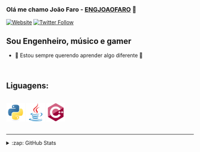 ### Olá me chamo João Faro - [ENGJOAOFARO][website] 👋
[![Website](https://img.shields.io/website?label=joaofaro.eng.br&style=for-the-badge&url=https%3A%2F%2Fjoaofaro.eng.br)](https://joaofaro.eng.br)
[![Twitter Follow](https://img.shields.io/twitter/follow/joaobremgartner?color=1DA1F2&logo=twitter&style=for-the-badge)](https://twitter.com/joaobremgartner)

## Sou Engenheiro, músico e gamer

- 🌱 Estou sempre querendo aprender algo diferente 🤣

<br />

## Liguagens:
<br/>
<span>
<img align="justify" src="images/python-original.svg" alt="python" width="50"/>
</span>
<span>
<img align="justify" src="images/java-original.svg" alt="java" width="50"/>
</span>
<span>
<img align="justify" src="images/cplusplus-original.svg" alt="cplus" width="50"/>
</span>
<br />
<br />


---

<details>
  <summary>:zap: GitHub Stats</summary>
  <img align="left" alt="engjoaofaro's GitHub Stats" src="https://github-readme-stats.vercel.app/api?username=engjoaofaro&show_icons=true&hide_border=true&theme=radical" />
</details>

[website]: https://joaofaro.eng.br